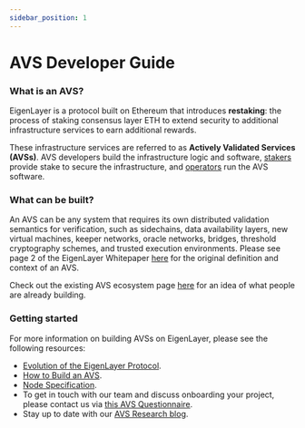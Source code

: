 ```yaml
---
sidebar_position: 1
---
```


# AVS Developer Guide

### What is an AVS?

EigenLayer is a protocol built on Ethereum that introduces **restaking**: the process of staking consensus layer ETH to extend security to additional infrastructure services to earn additional rewards.

These infrastructure services are referred to as **Actively Validated Services (AVSs)**. AVS developers build the infrastructure logic and software, [stakers](/eigenlayer/restaking-guides/restaking-user-guide/) provide stake to secure the infrastructure, and [operators](/eigenlayer/operator-guides/operator-introduction) run the AVS software.

### What can be built?

An AVS can be any system that requires its own distributed validation semantics for verification, such as sidechains, data availability layers, new virtual machines, keeper networks, oracle networks, bridges, threshold cryptography schemes, and trusted execution environments. Please see page 2 of the EigenLayer Whitepaper [here](/eigenlayer/overview/whitepaper) for the original definition and context of an AVS.

Check out the existing AVS ecosystem page [here](https://www.eigenlayer.xyz/ecosystem?category=AVS) for an idea of what people are already building.

### Getting started

For more information on building AVSs on EigenLayer, please see the following resources:

- [Evolution of the EigenLayer Protocol](https://www.blog.eigenlayer.xyz/ycie/).
- [How to Build an AVS](./how-to-build-an-avs.md).
- [Node Specification](./spec/intro.md).
- To get in touch with our team and discuss onboarding your project, please contact us via [this AVS Questionnaire](https://forms.gle/9tGCWXTp2AsR9hSZ8).
- Stay up to date with our [AVS Research blog](https://www.blog.eigenlayer.xyz/tag/avs-research/).
